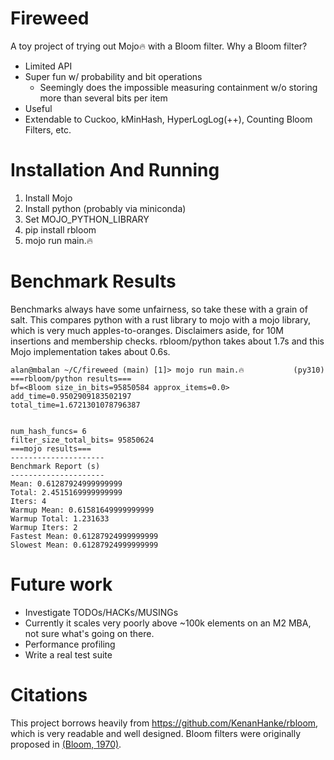 # Fireweed
A toy project of trying out Mojo🔥 with a Bloom filter. Why a Bloom filter?
 * Limited API
 * Super fun w/ probability and bit operations
   * Seemingly does the impossible measuring containment w/o storing more than several bits per item
 * Useful
 * Extendable to Cuckoo, kMinHash, HyperLogLog(++), Counting Bloom Filters, etc.

# Installation And Running
1. Install Mojo
2. Install python (probably via miniconda)
3. Set MOJO_PYTHON_LIBRARY
4. pip install rbloom
5. mojo run main.🔥

# Benchmark Results
Benchmarks always have some unfairness, so take these with a grain of salt. This compares python with a rust library to mojo with a mojo library, which is very much apples-to-oranges. Disclaimers aside, for 10M insertions and membership checks. rbloom/python takes about 1.7s and this Mojo implementation takes about 0.6s.

```
alan@mbalan ~/C/fireweed (main) [1]> mojo run main.🔥           (py310) 
===rbloom/python results===
bf=<Bloom size_in_bits=95850584 approx_items=0.0>
add_time=0.9502909183502197
total_time=1.6721301078796387


num_hash_funcs= 6
filter_size_total_bits= 95850624
===mojo results===
---------------------
Benchmark Report (s)
---------------------
Mean: 0.61287924999999999
Total: 2.4515169999999999
Iters: 4
Warmup Mean: 0.61581649999999999
Warmup Total: 1.231633
Warmup Iters: 2
Fastest Mean: 0.61287924999999999
Slowest Mean: 0.61287924999999999
```

# Future work
 * Investigate TODOs/HACKs/MUSINGs
 * Currently it scales very poorly above ~100k elements on an M2 MBA, not sure what's going on there.
 * Performance profiling
 * Write a real test suite 

# Citations
This project borrows heavily from https://github.com/KenanHanke/rbloom, which is very readable and well designed. Bloom filters were originally proposed in [(Bloom, 1970)](https://dl.acm.org/doi/10.1145/362686.362692). 
